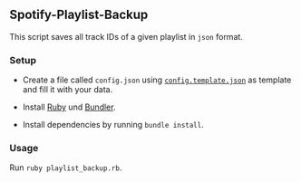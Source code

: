 ## Spotify-Playlist-Backup

This script saves all track IDs of a given playlist in `json` format.

### Setup

- Create a file called `config.json` using [`config.template.json`](config.template.json) as template and fill it with your data.

- Install [Ruby](https://www.ruby-lang.org/en/) und [Bundler](https://bundler.io/).

- Install dependencies by running `bundle install`.

### Usage

Run `ruby playlist_backup.rb`.
